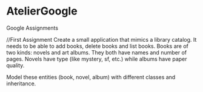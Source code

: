 # AtelierGoogle
Google Assignments

//First Assignment
Create a small application that mimics a library catalog. It needs to be able to add books, delete books and list books. Books are of two kinds: novels and art albums. 
They both have names and number of pages. Novels have type (like mystery, sf, etc.) while albums have paper quality.

Model these entities (book, novel, album) with different classes and inheritance.

